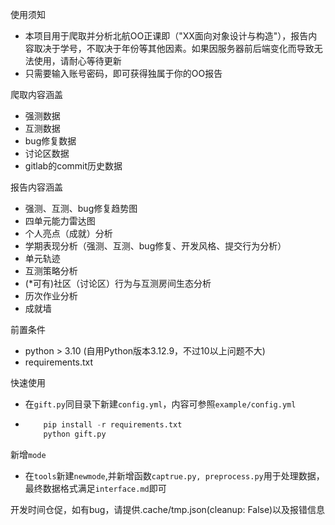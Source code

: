 使用须知

- 本项目用于爬取并分析北航OO正课即（"XX面向对象设计与构造"），报告内容取决于学号，不取决于年份等其他因素。如果因服务器前后端变化而导致无法使用，请耐心等待更新
- 只需要输入账号密码，即可获得独属于你的OO报告

爬取内容涵盖
- 强测数据
- 互测数据
- bug修复数据
- 讨论区数据
- gitlab的commit历史数据

报告内容涵盖
- 强测、互测、bug修复趋势图
- 四单元能力雷达图
- 个人亮点（成就）分析
- 学期表现分析（强测、互测、bug修复、开发风格、提交行为分析）
- 单元轨迹
- 互测策略分析
- (*可有)社区（讨论区）行为与互测房间生态分析
- 历次作业分析
- 成就墙

前置条件
- python > 3.10 (自用Python版本3.12.9，不过10以上问题不大)
- requirements.txt

快速使用
- 在`gift.py`同目录下新建`config.yml`，内容可参照`example/config.yml`
- 
    ```py
        pip install -r requirements.txt
        python gift.py
    ```

新增`mode`
- 在`tools`新建`newmode`,并新增函数`captrue.py, preprocess.py`用于处理数据，最终数据格式满足`interface.md`即可

开发时间仓促，如有bug，请提供.cache/tmp.json(cleanup: False)以及报错信息



